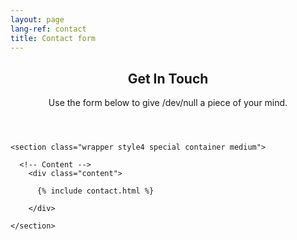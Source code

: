 ```yaml
---
layout: page
lang-ref: contact
title: Contact form
---
```


<!-- Main -->
<article id="main">

  <header class="special container">
    <span class="icon fa-envelope"></span>
    <h2>Get In Touch</h2>
    <p>Use the form below to give /dev/null a piece of your mind.</p>
  </header>

  <!-- One -->
    <section class="wrapper style4 special container medium">

      <!-- Content -->
        <div class="content">

          {% include contact.html %}
          
        </div>

    </section>

</article>